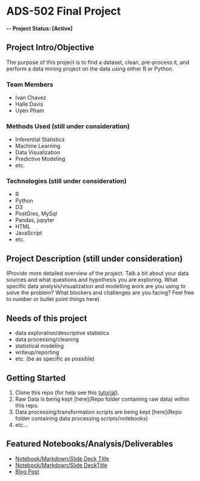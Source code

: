 # ADS-502 Final Project

#### -- Project Status: [Active]

## Project Intro/Objective
The purpose of this project is to find a dataset, clean, pre-process it, and perform a data mining project on the data using either R or Python.

### Team Members
* Ivan Chavez
* Halle Davis
* Uyen Pham


### Methods Used (still under consideration)
* Inferential Statistics
* Machine Learning
* Data Visualization
* Predictive Modeling
* etc.

### Technologies (still under consideration)
* R 
* Python
* D3
* PostGres, MySql
* Pandas, jupyter
* HTML
* JavaScript
* etc. 

## Project Description (still under consideration)
(Provide more detailed overview of the project.  Talk a bit about your data sources and what questions and hypothesis you are exploring. What specific data analysis/visualization and modelling work are you using to solve the problem? What blockers and challenges are you facing?  Feel free to number or bullet point things here)

## Needs of this project 

- data exploration/descriptive statistics
- data processing/cleaning
- statistical modeling
- writeup/reporting
- etc. (be as specific as possible)

## Getting Started

1. Clone this repo (for help see this [tutorial](https://help.github.com/articles/cloning-a-repository/)).
2. Raw Data is being kept [here](Repo folder containing raw data) within this repo.
3. Data processing/transformation scripts are being kept [here](Repo folder containing data processing scripts/notebooks)
4. etc...



## Featured Notebooks/Analysis/Deliverables
* [Notebook/Markdown/Slide Deck Title](link)
* [Notebook/Markdown/Slide DeckTitle](link)
* [Blog Post](link)


